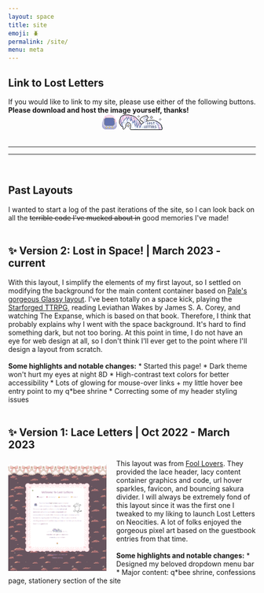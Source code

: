 ```yaml
---
layout: space
title: site
emoji: 🪲
permalink: /site/
menu: meta
---
```

<h2>Link to Lost Letters</h2>
If you would like to link to my site, please use either of the following buttons. <b>Please download and host the image yourself, thanks!</b>
<br>
<center>
    <img src="/graphics/site_buttons/LostLetters32x32.gif">
    <img src="/graphics/site_buttons/LostLetters88x31.gif">
</center>
<br>
<hr>
<hr>
<br>
<h2>Past Layouts</h2>
I wanted to start a log of the past iterations of the site, so I can look back on all the <strike>terrible code I've mucked about in</strike> good memories I've made!
<br>
<br>
<h2>✨ Version 2: Lost in Space!  |  March 2023 - current</h2>
With this layout, I simplify the elements of my first layout, so I settled on modifying the background for the main content container based on <a target="_new" href="https://palemomos.neocities.org/cool-layouts/">Pale's gorgeous Glassy layout</a>. I've been totally on a space kick, playing the <a target="_new" href="https://www.ironswornrpg.com/product-ironsworn-starforged">Starforged TTRPG</a>, reading Leviathan Wakes by James S. A. Corey, and watching The Expanse, which is based on that book. Therefore, I think that probably explains why I went with the space background. It's hard to find something dark, but not too boring. At this point in time, I do not have an eye for web design at all, so I don't think I'll ever get to the point where I'll design a layout from scratch. 
<br>
<br>
<b>Some highlights and notable changes:</b> 
* Started this page!
* Dark theme won't hurt my eyes at night 8D
* High-contrast text colors for better accessibility
* Lots of glowing for mouse-over links + my little hover bee entry point to my q*bee shrine
* Correcting some of my header styling issues
<br>
<br>
<h2>✨ Version 1: Lace Letters  |  Oct 2022 - March 2023</h2>
<a target="_new" href="/graphics/layout/v1_laceletter/screenshot.png">
    <img src="/graphics/layout/v1_laceletter/screenshot.png" align="left" style="padding: 10px 20px 0 0; max-width: 200px;" title="click to open full size">
</a>
This layout was from <a target="_blank" href="https://foollovers.com/">Fool Lovers</a>. They provided the lace header, lacy content container graphics and code, url hover sparkles, favicon, and bouncing sakura divider. I will always be extremely fond of this layout since it was the first one I tweaked to my liking to launch Lost Letters on Neocities. A lot of folks enjoyed the gorgeous pixel art based on the guestbook entries from that time.
<br>
<br>
<b>Some highlights and notable changes:</b>
* Designed my beloved dropdown menu bar
* Major content: q*bee shrine, confessions page, stationery section of the site